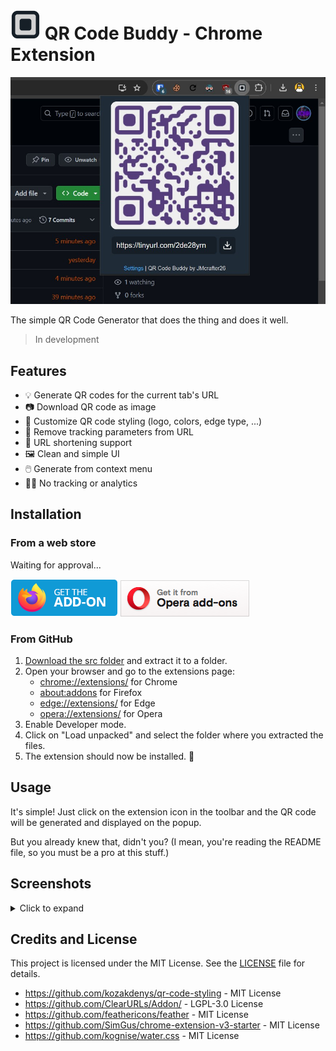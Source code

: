
# ![Logo](./src/resources/logo/logo-48.png) QR Code Buddy - Chrome Extension

![Image2](./images/image2.jpg)

The simple QR Code Generator that does the thing and does it well.

> In development

<!-- Firefox: https://www.extensiontest.com/ -->

## Features

- 💡 Generate QR codes for the current tab's URL
- 📷 Download QR code as image
- 🎨 Customize QR code styling (logo, colors, edge type, ...)
- 🚫 Remove tracking parameters from URL
- 🔗 URL shortening support
- 🖼️ Clean and simple UI
- 🖱️ Generate from context menu
- 🙅‍♂️ No tracking or analytics

## Installation

### From a web store

Waiting for approval...

<!-- Prepare the extension for publishing and submit it to the web store:
[![Chrome Web Store](./images/badges/chrome.png)](https://chrome.google.com/webstore/)

[![Edge Add-ons](./images/badges/edge.png)](https://microsoftedge.microsoft.com/addons/)

-->
[![Firefox Add-ons](./images/badges/firefox.png)](https://addons.mozilla.org/de/firefox/addon/qr-code-buddy/)
[![Opera Add-ons](./images/badges/opera.png)](https://addons.opera.com/en/extensions/details/qr-code-buddy/) 

### From GitHub

1. [Download the src folder](https://download-directory.github.io/?url=https%3A%2F%2Fgithub.com%2FJMcrafter26%2Fqr-code-buddy-extension%2Ftree%2Fmain%2Fsrc) and extract it to a folder.
2. Open your browser and go to the extensions page:
   - [chrome://extensions/](chrome://extensions/) for Chrome
   - [about:addons](about:addons) for Firefox
   - [edge://extensions/](edge://extensions/) for Edge
   - [opera://extensions/](opera://extensions/) for Opera
3. Enable Developer mode.
4. Click on "Load unpacked" and select the folder where you extracted the files.
5. The extension should now be installed. :tada:

## Usage

It's simple! Just click on the extension icon in the toolbar and the QR code will be generated and displayed on the popup.

But you already knew that, didn't you? (I mean, you're reading the README file, so you must be a pro at this stuff.)

## Screenshots

<details>
<summary>Click to expand</summary>

![Image1](./images/image1.jpg)
![Image4](./images/image4.jpg)
![Image5](./images/image5.jpg)
![Image3](./images/image3.jpg)

</details>

## Credits and License

This project is licensed under the MIT License. See the [LICENSE](LICENSE) file for details.

- <https://github.com/kozakdenys/qr-code-styling> - MIT License
- <https://github.com/ClearURLs/Addon/> - LGPL-3.0 License
- <https://github.com/feathericons/feather> - MIT License
- <https://github.com/SimGus/chrome-extension-v3-starter> - MIT License
- <https://github.com/kognise/water.css> - MIT License
